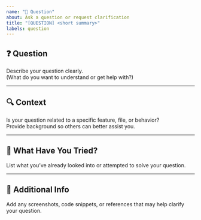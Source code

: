 ```yaml
---
name: "💬 Question"
about: Ask a question or request clarification
title: "[QUESTION] <short summary>"
labels: question
---
```


## ❓ Question
Describe your question clearly.  
(What do you want to understand or get help with?)

---

## 🔍 Context
Is your question related to a specific feature, file, or behavior?  
Provide background so others can better assist you.

---

## 🧩 What Have You Tried?
List what you’ve already looked into or attempted to solve your question.

---

## 🧾 Additional Info
Add any screenshots, code snippets, or references that may help clarify your question.
